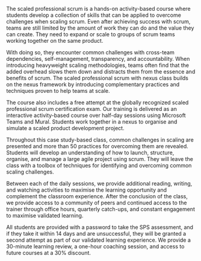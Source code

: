 The scaled professional scrum is a hands-on activity-based course where students develop a collection of skills that can be applied to overcome challenges when scaling scrum. Even after achieving success with scrum, teams are still limited by the amount of work they can do and the value they can create. They need to expand or scale to groups of scrum teams working together on the same product.

With doing so, they encounter common challenges with cross-team dependencies, self-management, transparency, and accountability. When introducing heavyweight scaling methodologies, teams often find that the added overhead slows them down and distracts them from the essence and benefits of scrum. The scaled professional scrum with nexus class builds on the nexus framework by introducing complementary practices and techniques proven to help teams at scale.

The course also includes a free attempt at the globally recognized scaled professional scrum certification exam. Our training is delivered as an interactive activity-based course over half-day sessions using Microsoft Teams and Mural. Students work together in a nexus to organise and simulate a scaled product development project.

Throughout this case study-based class, common challenges in scaling are presented and more than 50 practices for overcoming them are revealed. Students will develop an understanding of how to launch, structure, organise, and manage a large agile project using scrum. They will leave the class with a toolbox of techniques for identifying and overcoming common scaling challenges.

Between each of the daily sessions, we provide additional reading, writing, and watching activities to maximise the learning opportunity and complement the classroom experience. After the conclusion of the class, we provide access to a community of peers and continued access to the trainer through office hours, quarterly catch-ups, and constant engagement to maximise validated learning.

All students are provided with a password to take the SPS assessment, and if they take it within 14 days and are unsuccessful, they will be granted a second attempt as part of our validated learning experience. We provide a 30-minute learning review, a one-hour coaching session, and access to future courses at a 30% discount.